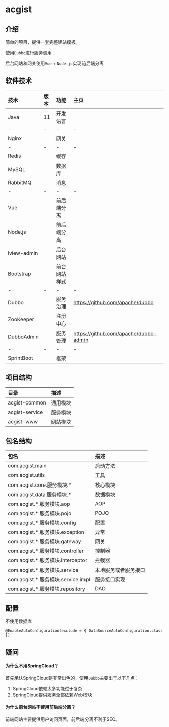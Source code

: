 # acgist

## 介绍

简单的项目，提供一套完整建站模板。

使用`Dubbo`进行服务调用

后台网站和网关使用`Vue` + `Node.js`实现前后端分离

## 软件技术

|技术|版本|功能|主页|
|:--|:--|:--|:--|
|Java|11|开发语言||
|-|-|-|-|
|Nginx||网关||
|-|-|-|-|
|Redis||缓存||
|MySQL||数据库||
|RabbitMQ||消息||
|-|-|-|-|
|Vue||前后端分离||
|Node.js||前后端分离||
|iview-admin||后台网站||
|Bootstrap||前台网站样式||
|-|-|-|-|
|Dubbo||服务治理|https://github.com/apache/dubbo|
|ZooKeeper||注册中心||
|DubboAdmin||服务管理|https://github.com/apache/dubbo-admin|
|-|-|-|-|
|SprintBoot||框架||

## 项目结构

|目录|描述|
|:--|:--|
|acgist-common|通用模块|
|acgist-service|服务模块|
|acgist-www|网站模块|

## 包名结构

|包名|描述|
|:--|:--|
|com.acgist.main|启动方法|
|com.acgist.utils|工具|
|com.acgist.core.服务模块.*|核心模块|
|com.acgist.data.服务模块.*|数据模块|
|com.acgist.*.服务模块.aop|AOP|
|com.acgist.*.服务模块.pojo|POJO|
|com.acgist.*.服务模块.config|配置|
|com.acgist.*.服务模块.exception|异常|
|com.acgist.*.服务模块.gateway|网关|
|com.acgist.*.服务模块.controller|控制器|
|com.acgist.*.服务模块.interceptor|拦截器|
|com.acgist.*.服务模块.service|本地服务或者服务接口|
|com.acgist.*.服务模块.service.impl|服务接口实现|
|com.acgist.*.服务模块.repository|DAO|

## 配置

不使用数据库

```
@EnableAutoConfiguration(exclude = { DataSourceAutoConfiguration.class })
```

## 疑问

#### 为什么不用SpringCloud？

首先承认SpringCloud是非常出色的，使用`Dubbo`主要出于以下几点：

1. SpringCloud依赖太多功能过于复杂
2. SpringCloud提供服务全部依赖Web模块

#### 为什么前台网站不使用前后端分离？

前端网站主要提供用户访问页面，前后端分离不利于SEO。
